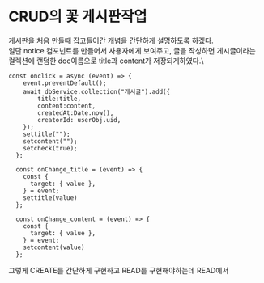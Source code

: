 # CRUD의 꽃 게시판작업

게시판을 처음 만들때 잡고들어간 개념을 간단하게 설명하도록 하겠다.\
일단 notice 컴포넌트를 만들어서 사용자에게 보여주고, 글을 작성하면 게시글이라는 컬렉션에 랜덤한 doc이름으로 title과 content가 저장되게하였다.\
~~~
const onclick = async (event) => {
    event.preventDefault();
    await dbService.collection("게시글").add({
        title:title,
        content:content,
        createdAt:Date.now(),
        creatorId: userObj.uid,
    });
    settitle("");
    setcontent("");
    setcheck(true);
  };

  const onChange_title = (event) => {
    const {
      target: { value },
    } = event;
    settitle(value)
  };

  const onChange_content = (event) => {
    const {
      target: { value },
    } = event;
    setcontent(value)
  };
~~~

그렇게 CREATE를 간단하게 구현하고 READ를 구현해야하는데 READ에서 
